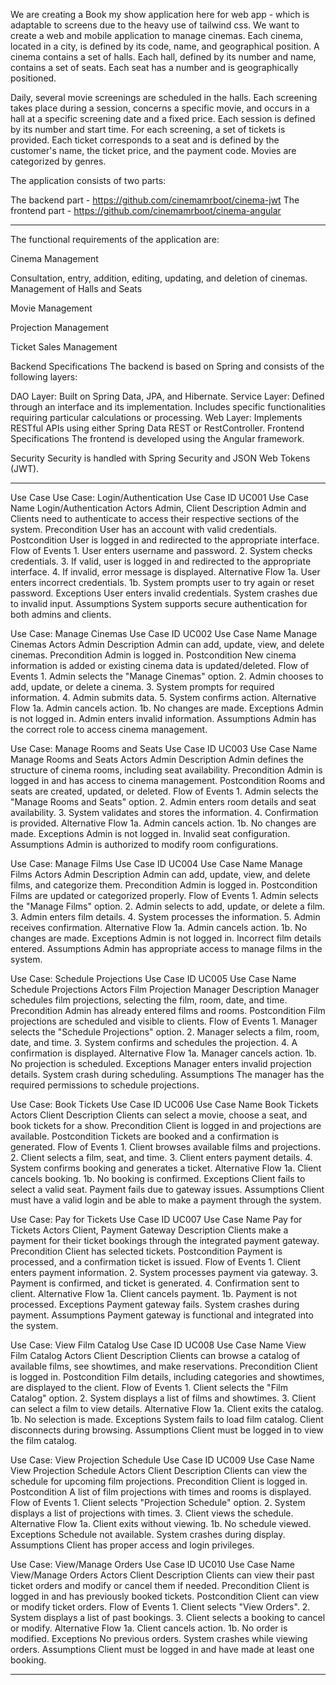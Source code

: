 We are creating a Book my show application here for web app - which is adaptable to screens due to the heavy use of tailwind css.
We want to create a web and mobile application to manage cinemas. Each cinema, located in a city, is defined by its code, name, and geographical position. A cinema contains a set of halls. Each hall, defined by its number and name, contains a set of seats. Each seat has a number and is geographically positioned.

Daily, several movie screenings are scheduled in the halls. Each screening takes place during a session, concerns a specific movie, and occurs in a hall at a specific screening date and a fixed price. Each session is defined by its number and start time. For each screening, a set of tickets is provided. Each ticket corresponds to a seat and is defined by the customer's name, the ticket price, and the payment code. Movies are categorized by genres.

The application consists of two parts:

The backend part - https://github.com/cinemamrboot/cinema-jwt
The frontend part - https://github.com/cinemamrboot/cinema-angular

__________________________________________

The functional requirements of the application are:

Cinema Management

Consultation, entry, addition, editing, updating, and deletion of cinemas.
Management of Halls and Seats

Movie Management

Projection Management

Ticket Sales Management

Backend Specifications
The backend is based on Spring and consists of the following layers:

DAO Layer:
Built on Spring Data, JPA, and Hibernate.
Service Layer:
Defined through an interface and its implementation.
Includes specific functionalities requiring particular calculations or processing.
Web Layer:
Implements RESTful APIs using either Spring Data REST or RestController.
Frontend Specifications
The frontend is developed using the Angular framework.

Security
Security is handled with Spring Security and JSON Web Tokens (JWT).

________________________________________________________
Use Case
Use Case: Login/Authentication
Use Case ID	UC001
Use Case Name	Login/Authentication
Actors	Admin, Client
Description	Admin and Clients need to authenticate to access their respective sections of the system.
Precondition	User has an account with valid credentials.
Postcondition	User is logged in and redirected to the appropriate interface.
Flow of Events	1. User enters username and password.
2. System checks credentials.
3. If valid, user is logged in and redirected to the appropriate interface.
4. If invalid, error message is displayed.
Alternative Flow	1a. User enters incorrect credentials.
1b. System prompts user to try again or reset password.
Exceptions	User enters invalid credentials.
System crashes due to invalid input.
Assumptions	System supports secure authentication for both admins and clients.

Use Case: Manage Cinemas
Use Case ID	UC002
Use Case Name	Manage Cinemas
Actors	Admin
Description	Admin can add, update, view, and delete cinemas.
Precondition	Admin is logged in.
Postcondition	New cinema information is added or existing cinema data is updated/deleted.
Flow of Events	1. Admin selects the "Manage Cinemas" option.
2. Admin chooses to add, update, or delete a cinema.
3. System prompts for required information.
4. Admin submits data.
5. System confirms action.
Alternative Flow	1a. Admin cancels action.
1b. No changes are made.
Exceptions	Admin is not logged in.
Admin enters invalid information.
Assumptions	Admin has the correct role to access cinema management.

Use Case: Manage Rooms and Seats
Use Case ID	UC003
Use Case Name	Manage Rooms and Seats
Actors	Admin
Description	Admin defines the structure of cinema rooms, including seat availability.
Precondition	Admin is logged in and has access to cinema management.
Postcondition	Rooms and seats are created, updated, or deleted.
Flow of Events	1. Admin selects the "Manage Rooms and Seats" option.
2. Admin enters room details and seat availability.
3. System validates and stores the information.
4. Confirmation is provided.
Alternative Flow	1a. Admin cancels action.
1b. No changes are made.
Exceptions	Admin is not logged in.
Invalid seat configuration.
Assumptions	Admin is authorized to modify room configurations.

Use Case: Manage Films
Use Case ID	UC004
Use Case Name	Manage Films
Actors	Admin
Description	Admin can add, update, view, and delete films, and categorize them.
Precondition	Admin is logged in.
Postcondition	Films are updated or categorized properly.
Flow of Events	1. Admin selects the "Manage Films" option.
2. Admin selects to add, update, or delete a film.
3. Admin enters film details.
4. System processes the information.
5. Admin receives confirmation.
Alternative Flow	1a. Admin cancels action.
1b. No changes are made.
Exceptions	Admin is not logged in.
Incorrect film details entered.
Assumptions	Admin has appropriate access to manage films in the system.

Use Case: Schedule Projections
Use Case ID	UC005
Use Case Name	Schedule Projections
Actors	Film Projection Manager
Description	Manager schedules film projections, selecting the film, room, date, and time.
Precondition	Admin has already entered films and rooms.
Postcondition	Film projections are scheduled and visible to clients.
Flow of Events	1. Manager selects the "Schedule Projections" option.
2. Manager selects a film, room, date, and time.
3. System confirms and schedules the projection.
4. A confirmation is displayed.
Alternative Flow	1a. Manager cancels action.
1b. No projection is scheduled.
Exceptions	Manager enters invalid projection details.
System crash during scheduling.
Assumptions	The manager has the required permissions to schedule projections.

Use Case: Book Tickets
Use Case ID	UC006
Use Case Name	Book Tickets
Actors	Client
Description	Clients can select a movie, choose a seat, and book tickets for a show.
Precondition	Client is logged in and projections are available.
Postcondition	Tickets are booked and a confirmation is generated.
Flow of Events	1. Client browses available films and projections.
2. Client selects a film, seat, and time.
3. Client enters payment details.
4. System confirms booking and generates a ticket.
Alternative Flow	1a. Client cancels booking.
1b. No booking is confirmed.
Exceptions	Client fails to select a valid seat.
Payment fails due to gateway issues.
Assumptions	Client must have a valid login and be able to make a payment through the system.

Use Case: Pay for Tickets
Use Case ID	UC007
Use Case Name	Pay for Tickets
Actors	Client, Payment Gateway
Description	Clients make a payment for their ticket bookings through the integrated payment gateway.
Precondition	Client has selected tickets.
Postcondition	Payment is processed, and a confirmation ticket is issued.
Flow of Events	1. Client enters payment information.
2. System processes payment via gateway.
3. Payment is confirmed, and ticket is generated.
4. Confirmation sent to client.
Alternative Flow	1a. Client cancels payment.
1b. Payment is not processed.
Exceptions	Payment gateway fails.
System crashes during payment.
Assumptions	Payment gateway is functional and integrated into the system.

Use Case: View Film Catalog
Use Case ID	UC008
Use Case Name	View Film Catalog
Actors	Client
Description	Clients can browse a catalog of available films, see showtimes, and make reservations.
Precondition	Client is logged in.
Postcondition	Film details, including categories and showtimes, are displayed to the client.
Flow of Events	1. Client selects the "Film Catalog" option.
2. System displays a list of films and showtimes.
3. Client can select a film to view details.
Alternative Flow	1a. Client exits the catalog.
1b. No selection is made.
Exceptions	System fails to load film catalog.
Client disconnects during browsing.
Assumptions	Client must be logged in to view the film catalog.

Use Case: View Projection Schedule
Use Case ID	UC009
Use Case Name	View Projection Schedule
Actors	Client
Description	Clients can view the schedule for upcoming film projections.
Precondition	Client is logged in.
Postcondition	A list of film projections with times and rooms is displayed.
Flow of Events	1. Client selects "Projection Schedule" option.
2. System displays a list of projections with times.
3. Client views the schedule.
Alternative Flow	1a. Client exits without viewing.
1b. No schedule viewed.
Exceptions	Schedule not available.
System crashes during display.
Assumptions	Client has proper access and login privileges.

Use Case: View/Manage Orders
Use Case ID	UC010
Use Case Name	View/Manage Orders
Actors	Client
Description	Clients can view their past ticket orders and modify or cancel them if needed.
Precondition	Client is logged in and has previously booked tickets.
Postcondition	Client can view or modify ticket orders.
Flow of Events	1. Client selects "View Orders".
2. System displays a list of past bookings.
3. Client selects a booking to cancel or modify.
Alternative Flow	1a. Client cancels action.
1b. No order is modified.
Exceptions	No previous orders.
System crashes while viewing orders.
Assumptions	Client must be logged in and have made at least one booking.


______________________
